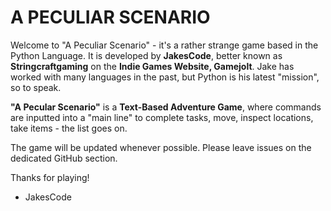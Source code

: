 <h1>A PECULIAR SCENARIO</h1>


<p>Welcome to "A Peculiar Scenario" - it's a rather strange game based in the Python Language.
It is developed by <b>JakesCode</b>, better known as <b>Stringcraftgaming</b> on the <b>Indie Games Website, Gamejolt</b>.
Jake has worked with many languages in the past, but Python is his latest "mission", so to speak.

<b>"A Pecular Scenario"</b> is a <b>Text-Based Adventure Game</b>, where commands are inputted into a "main line"
to complete tasks, move, inspect locations, take items - the list goes on.

The game will be updated whenever possible.
Please leave issues on the dedicated GitHub section.

Thanks for playing!

- JakesCode</p>
